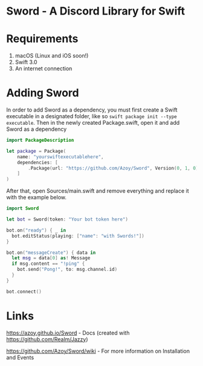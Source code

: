 # Sword - A Discord Library for Swift

# Requirements
1. macOS (Linux and iOS soon!)
2. Swift 3.0
3. An internet connection

# Adding Sword
In order to add Sword as a dependency, you must first create a Swift executable in a designated folder, like so `swift package init --type executable`. Then in the newly created Package.swift, open it and add Sword as a dependency

```swift
import PackageDescription

let package = Package(
    name: "yourswiftexecutablehere",
    dependencies: [
        .Package(url: "https://github.com/Azoy/Sword", Version(0, 1, 0))
    ]
)
```

After that, open Sources/main.swift and remove everything and replace it with the example below.

```swift
import Sword

let bot = Sword(token: "Your bot token here")

bot.on("ready") { _ in
  bot.editStatus(playing: ["name": "with Swords!"])
}

bot.on("messageCreate") { data in
  let msg = data[0] as! Message
  if msg.content == "!ping" {
    bot.send("Pong!", to: msg.channel.id)
  }
}

bot.connect()
```

# Links
https://azoy.github.io/Sword - Docs (created with https://github.com/Realm/Jazzy)

https://github.com/Azoy/Sword/wiki - For more information on Installation and Events

